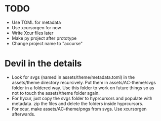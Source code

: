 # TODO
- Use TOML for metadata
- Use xcursorgen for now
- Write Xcur files later
- Make py project after prototype
- Change project name to "accurse"

# Devil in the details
- Look for svgs (named in assets/theme/metadata.toml) in the assets/theme
	directory recursively. Put them in assets/AC-theme/svgs folder in a
	foldered way. Use this folder to work on future things so as not to
	touch the assets/theme folder again.
- For hycur, just copy the svgs folder to hyprcursors and populate with
	metadata. zip the files and delete the folders inside hyprcursors.
- For xcur, make assets/AC-theme/pngs from svgs. Use xcursorgen afterwards.
